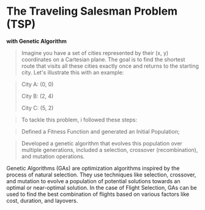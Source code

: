 # The Traveling Salesman Problem (TSP)

**with Genetic Algorithm**
> Imagine you have a set of cities represented by their (x, y) coordinates on a Cartesian plane. The goal is to find the shortest route that visits all these cities exactly once and returns to the starting city. Let's illustrate this with an example:

> City A: (0, 0)
> 
> City B: (2, 4)
> 
> City C: (5, 2)


> To tackle this problem, i followed these steps:

> Defined a Fitness Function and generated an Initial Population;

> Developed a genetic algorithm that evolves this population over multiple generations, included a selection, crossover (recombination), and mutation operations.

Genetic Algorithms (GAs) are optimization algorithms inspired by the process of natural selection. They use techniques like selection, crossover, and mutation to evolve a population of potential solutions towards an optimal or near-optimal solution. In the case of Flight Selection, GAs can be used to find the best combination of flights based on various factors like cost, duration, and layovers.

